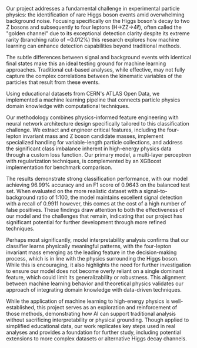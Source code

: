 Our project addresses a fundamental challenge in experimental particle physics: the identification of rare Higgs boson events amid overwhelming background noise. Focusing specifically on the Higgs boson's decay to two Z bosons and subsequently to four leptons (H→ZZ→4ℓ), often called the "golden channel" due to its exceptional detection clarity despite its extreme rarity (branching ratio of ~0.012%) this research explores how machine learning can enhance detection capabilities beyond traditional methods.


The subtle differences between signal and background events with identical final states make this an ideal testing ground for machine learning approaches. Traditional cut-based analyses, while effective, may not fully capture the complex correlations between the kinematic variables of the particles that result from these events. 

Using educational datasets from CERN's ATLAS Open Data, we implemented a machine learning pipeline that connects particle physics domain knowledge with computational techniques.

Our methodology combines physics-informed feature engineering with neural network architecture design specifically tailored to this classification challenge. We extract and engineer critical features, including the four-lepton invariant mass and Z boson candidate masses, implement specialized handling for variable-length particle collections, and address the significant class imbalance inherent in high-energy physics data through a custom loss function. Our primary model, a multi-layer perceptron with regularization techniques, is complemented by an XGBoost implementation for benchmark comparison.

The results demonstrate strong classification performance, with our model achieving 96.99% accuracy and an F1 score of 0.9643 on the balanced test set. When evaluated on the more realistic dataset with a signal-to-background ratio of 1:100, the model maintains excellent signal detection with a recall of 0.9911 however, this comes at the cost of a high number of false positives. These findings draw attention to both the effectiveness of our model and the challenges that remain, indicating that our project has significant potential for further development through more refined techniques.

Perhaps most significantly, model interpretability analysis confirms that our classifier learns physically meaningful patterns, with the four-lepton invariant mass emerging as the leading feature in the decision-making process, which is in line with the physics surrounding the Higgs boson. While this is encouraging, it also highlights the need for further investigation to ensure our model does not become overly reliant on a single dominant feature, which could limit its generalizability or robustness. This alignment between machine learning behavior and theoretical physics validates our approach of integrating domain knowledge with data-driven techniques.

While the application of machine learning to high-energy physics is well-established, this project serves as an exploration and reinforcement of those methods, demonstrating how AI can support traditional analysis without sacrificing interpretability or physical grounding. Though applied to simplified educational data, our work replicates key steps used in real analyses and provides a foundation for further study, including potential extensions to more complex datasets or alternative Higgs decay channels.
